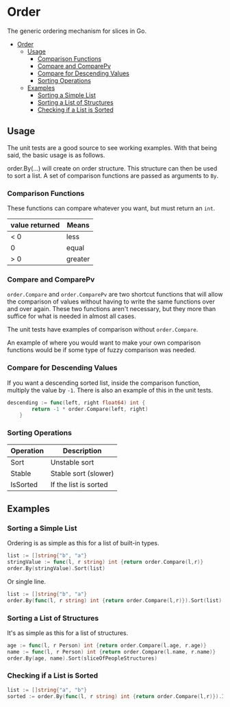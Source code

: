 # Order

The generic ordering mechanism for slices in Go.

- [Order](#order)
	- [Usage](#usage)
		- [Comparison Functions](#comparison-functions)
		- [Compare and ComparePv](#compare-and-comparepv)
		- [Compare for Descending Values](#compare-for-descending-values)
		- [Sorting Operations](#sorting-operations)
	- [Examples](#examples)
		- [Sorting a Simple List](#sorting-a-simple-list)
		- [Sorting a List of Structures](#sorting-a-list-of-structures)
		- [Checking if a List is Sorted](#checking-if-a-list-is-sorted)

## Usage

The unit tests are a good source to see working examples. With that being said,
the basic usage is as follows.

order.By(...) will create on order structure. This structure can then be used
to sort a list. A set of comparison functions are passed as arguments to `By`.

### Comparison Functions

These functions can compare whatever you want, but must return an `int`.

| value returned | Means   |
|----------------|---------|
| < 0            | less    |
| 0              | equal   |
| > 0            | greater |

### Compare and ComparePv

`order.Compare` and `order.ComparePv` are two shortcut functions that will
allow the comparison of values without having to write the same functions over
and over again. These two functions aren't necessary, but they more than
suffice for what is needed in almost all cases.

The unit tests have examples of comparison without `order.Compare`.

An example of where you would want to make your own comparison functions would
be if some type of fuzzy comparison was needed.

### Compare for Descending Values

If you want a descending sorted list, inside the comparison function, multiply
the value by `-1`. There is also an example of this in the unit tests.

```go
descending := func(left, right float64) int {
		return -1 * order.Compare(left, right)
	}
```

### Sorting Operations

| Operation | Description           |
|-----------|-----------------------|
| Sort      | Unstable sort         |
| Stable    | Stable sort (slower)  |
| IsSorted  | If the list is sorted |

## Examples

### Sorting a Simple List

Ordering is as simple as this for a list of built-in types.

```go
list := []string{"b", "a"}
stringValue := func(l, r string) int {return order.Compare(l,r)}
order.By(stringValue).Sort(list)
```

Or single line.

```go
list := []string{"b", "a"}
order.By(func(l, r string) int {return order.Compare(l,r)}).Sort(list)
```

### Sorting a List of Structures

It's as simple as this for a list of structures.

```go
age := func(l, r Person) int {return order.Compare(l.age, r.age)}
name := func(l, r Person) int {return order.Compare(l.name, r.name)}
order.By(age, name).Sort(sliceOfPeopleStructures)
```

### Checking if a List is Sorted

```go
list := []string{"a", "b"}
sorted := order.By(func(l, r string) int {return order.Compare(l,r)}).IsSorted(list)
```
